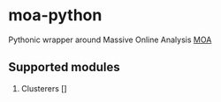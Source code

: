 # moa-python
Pythonic wrapper around Massive Online Analysis [MOA](https://github.com/Waikato/moa)

## Supported modules

1. Clusterers []
